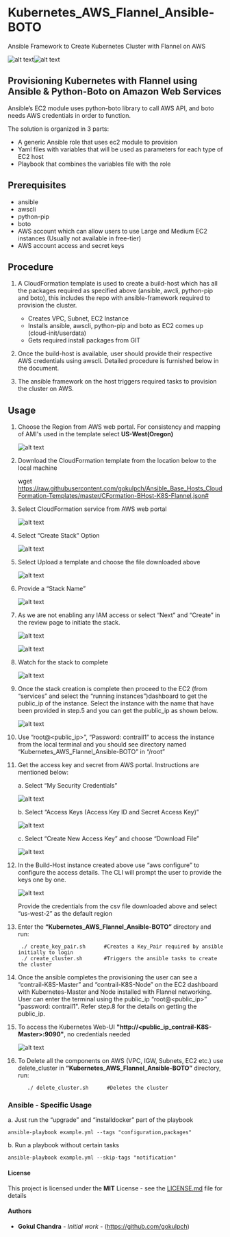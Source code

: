 # Kubernetes_AWS_Flannel_Ansible-BOTO
Ansible Framework to Create Kubernetes Cluster with Flannel on AWS

![alt text](https://github.com/gokulpch/Ansible_Base_Hosts_CloudFormation-Templates/blob/master/img/ansible_aws.png)![alt text](https://www.cncf.io/wp-content/uploads/sites/2/2017/05/logo_kubernetes.png)

## Provisioning Kubernetes with Flannel using Ansible & Python-Boto on Amazon Web Services

Ansible’s EC2 module uses python-boto library to call AWS API, and boto needs AWS credentials in order to function.

The solution is organized in 3 parts:

* A generic Ansible role that uses ec2 module to provision
* Yaml files with variables that will be used as parameters for each type of EC2 host
* Playbook that combines the variables file with the role

## Prerequisites

* ansible 
* awscli
* python-pip
* boto
* AWS account which can allow users to use Large and Medium EC2 instances (Usually not available in free-tier)
* AWS account access and secret keys

## Procedure

1.  A CloudFormation template is used to create a build-host which has all the packages required as specified above (ansible, awcli, python-pip and boto), this includes the repo with ansible-framework required to provision the cluster.

    * Creates VPC, Subnet, EC2 Instance
    * Installs ansible, awscli, python-pip and boto as EC2 comes up (cloud-init/userdata)
    * Gets required install packages from GIT

2.  Once the build-host is available, user should provide their respective AWS credentials using awscli. Detailed procedure is furnished below in the document.
3.  The ansible framework on the host triggers required tasks to provision the cluster on AWS.

## Usage

1. Choose the Region from AWS web portal. For consistency and mapping of AMI's used in the template select **US-West(Oregon)**

    ![alt text](https://github.com/gokulpch/Ansible_Base_Hosts_CloudFormation-Templates/blob/master/img/aws-16.png)
    
2. Download the CloudFormation template from the location below to the local machine

   wget https://raw.githubusercontent.com/gokulpch/Ansible_Base_Hosts_CloudFormation-Templates/master/CFormation-BHost-K8S-Flannel.json#

3. Select CloudFormation service from AWS web portal 

    ![alt text](https://github.com/gokulpch/Ansible_Base_Hosts_CloudFormation-Templates/blob/master/img/aws1.png)

4. Select “Create Stack” Option
 
    ![alt text](https://github.com/gokulpch/Ansible_Base_Hosts_CloudFormation-Templates/blob/master/img/aws2.png)
    
5. Select Upload a template and choose the file downloaded above
 
    ![alt text](https://github.com/gokulpch/Ansible_Base_Hosts_CloudFormation-Templates/blob/master/img/aws3.png)
    
6. Provide a “Stack Name”

    ![alt text](https://github.com/gokulpch/Ansible_Base_Hosts_CloudFormation-Templates/blob/master/img/aws-17.png)
    
7. As we are not enabling any IAM access or select “Next” and “Create” in the review page to initiate the stack.

    ![alt text](https://github.com/gokulpch/Ansible_Base_Hosts_CloudFormation-Templates/blob/master/img/aws5.png)
    
    ![alt text](https://github.com/gokulpch/Ansible_Base_Hosts_CloudFormation-Templates/blob/master/img/aws6.png)

8. Watch for the stack to complete

    ![alt text](https://github.com/gokulpch/Ansible_Base_Hosts_CloudFormation-Templates/blob/master/img/aws7.png)
     
9. Once the stack creation is complete then proceed to the EC2 (from “services” and select the “running instances”)dashboard      to get the public_ip of the instance. Select the instance with the name that have been provided in step.5 and you can get      the public_ip as shown below.

    ![alt text](https://github.com/gokulpch/Ansible_Base_Hosts_CloudFormation-Templates/blob/master/img/aws8.png)
    
10. Use “root@<public_ip>”, “Password: contrail1” to access the instance from the local terminal and you should see directory      named “Kubernetes_AWS_Flannel_Ansible-BOTO” in “/root”

11. Get the access key and secret from AWS portal. Instructions are mentioned below:

    a. Select “My Security Credentials”
    
       ![alt text](https://github.com/gokulpch/Ansible_Base_Hosts_CloudFormation-Templates/blob/master/img/aws9.png)
       
    b. Select “Access Keys (Access Key ID and Secret Access Key)”
    
       ![alt text](https://github.com/gokulpch/Ansible_Base_Hosts_CloudFormation-Templates/blob/master/img/aws10.png)
       
    c. Select “Create New Access Key” and choose “Download File”
    
       ![alt text](https://github.com/gokulpch/Ansible_Base_Hosts_CloudFormation-Templates/blob/master/img/aws11.png)

12. In the Build-Host instance created above use  “aws configure” to configure the access details. The CLI will prompt the         user to provide the keys one by one.

    ![alt text](https://github.com/gokulpch/Ansible_Base_Hosts_CloudFormation-Templates/blob/master/img/aws12.png)
       
    Provide the credentials from the csv file downloaded above and select “us-west-2” as the default region

13. Enter the **“Kubernetes_AWS_Flannel_Ansible-BOTO”** directory and run:

    ```
     ./ create_key_pair.sh      #Creates a Key_Pair required by ansible initially to login
     ./ create_cluster.sh       #Triggers the ansible tasks to create the cluster
    
    ```
14. Once the ansible completes the provisioning the user can see a “contrail-K8S-Master” and “contrail-K8S-Node” on the EC2       dashboard with Kubernetes-Master and Node installed with Flannel networking. User can enter the terminal using the             public_ip “root@<public_ip>” "password: contrail1". Refer step.8 for the details on getting the public_ip.

15. To access the Kubernetes Web-UI **"http://<public_ip_contrail-K8S-Master>:9090"**, no credentials needed
    
    ![alt text](https://github.com/gokulpch/Ansible_Base_Hosts_CloudFormation-Templates/blob/master/img/aws-K8S-UI.png)

16. To Delete all the components on AWS (VPC, IGW, Subnets, EC2 etc.) use delete_cluster in **“Kubernetes_AWS_Flannel_Ansible-BOTO”** directory, run:

      ```
         ./ delete_cluster.sh      #Deletes the cluster
    
      ```


### Ansible - Specific Usage

a.  Just run the “upgrade” and “installdocker” part of the playbook

```ansible-playbook example.yml --tags "configuration,packages"```

b. Run a playbook without certain tasks

```ansible-playbook example.yml --skip-tags "notification"```

#### License

This project is licensed under the **MIT** License - see the [LICENSE.md](LICENSE.md) file for details

#### Authors

* **Gokul Chandra** - *Initial work* - (https://github.com/gokulpch)
